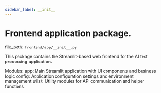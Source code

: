 ```yaml
---
sidebar_label: __init__
---
```


# Frontend application package.

  file_path: `frontend/app/__init__.py`

This package contains the Streamlit-based web frontend for the AI text processing application.

Modules:
    app: Main Streamlit application with UI components and business logic
    config: Application configuration settings and environment management
    utils/: Utility modules for API communication and helper functions
